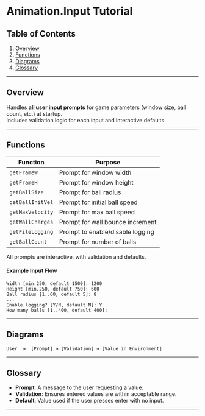 
# Animation.Input Tutorial

## Table of Contents

1. [Overview](#overview)
2. [Functions](#functions)
3. [Diagrams](#diagrams)
4. [Glossary](#glossary)

---

## Overview

Handles **all user input prompts** for game parameters (window size, ball count, etc.) at startup.  
Includes validation logic for each input and interactive defaults.

---

## Functions

| Function        | Purpose                             |
|-----------------|-------------------------------------|
| `getFrameW`     | Prompt for window width             |
| `getFrameH`     | Prompt for window height            |
| `getBallSize`   | Prompt for ball radius              |
| `getBallInitVel`| Prompt for initial ball speed       |
| `getMaxVelocity`| Prompt for max ball speed           |
| `getWallCharges`| Prompt for wall bounce increment    |
| `getFileLogging`| Prompt to enable/disable logging    |
| `getBallCount`  | Prompt for number of balls          |

All prompts are interactive, with validation and defaults.

#### Example Input Flow

```
Width [min.250, default 1500]: 1200
Height [min.250, default 750]: 600
Ball radius [1..60, default 5]: 8
...
Enable logging? [Y/N, default N]: Y
How many balls [1..400, default 400]: 
```

---

## Diagrams

```
User  →  [Prompt] → [Validation] → [Value in Environment]
```

---

## Glossary

- **Prompt**: A message to the user requesting a value.
- **Validation**: Ensures entered values are within acceptable range.
- **Default**: Value used if the user presses enter with no input.

---
